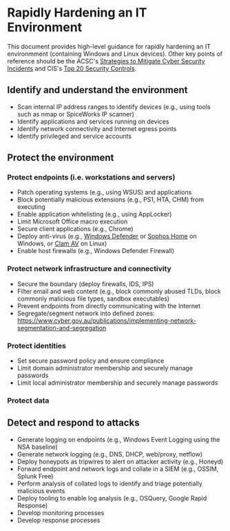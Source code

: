 # Rapidly Hardening an IT Environment

This document provides high-level guidance for rapidly hardening an IT environmment (containing Windows and Linux devices). Other key points of reference should be the ACSC's [Strategies to Mitigate Cyber Security Incidents](https://www.cyber.gov.au/publications/strategies-to-mitigate-cyber-security-incidents) and CIS's [Top 20 Security Controls](https://www.cisecurity.org/controls/cis-controls-list/).

## Identify and understand the environment
* Scan internal IP address ranges to identify devices (e.g., using tools such as nmap or SpiceWorks IP scanner)
* Identify applications and services running on devices
* Identify network connectivity and Internet egress points
* Identify privileged and service accounts

## Protect the environment
### Protect endpoints (i.e. workstations and servers)
* Patch operating systems (e.g., using WSUS) and applications
* Block potentially malicious extensions (e.g., PS1, HTA, CHM) from executing
* Enable application whitelisting (e.g., using AppLocker)
* Limit Microsoft Office macro execution
* Secure client applications (e.g., Chrome)
* Deploy anti-virus (e.g., [Windows Defender](https://docs.microsoft.com/en-us/windows/security/threat-protection/windows-defender-antivirus/windows-defender-antivirus-in-windows-10) or [Sophos Home](https://home.sophos.com/en-us/index2.aspx) on Windows, or [Clam AV](https://www.clamav.net/) on Linux)
* Enable host firewalls (e.g., Windows Defender Firewall)

### Protect network infrastructure and connectivity
* Secure the boundary (deploy firewalls, IDS, IPS)
* Filter email and web content (e.g., block commonly abused TLDs, block commonly malicious file types, sandbox executables)
* Prevent endpoints from directly communicating with the Internet
* Segregate/segment network into defined zones: https://www.cyber.gov.au/publications/implementing-network-segmentation-and-segregation

### Protect identities
* Set secure password policy and ensure compliance
* Limit domain administrator membership and securely manage passwords
* Limit local administrator membership and securely manage passwords

### Protect data

## Detect and respond to attacks
* Generate logging on endpoints (e.g., Windows Event Logging using the NSA baseline)
* Generate network logging (e.g., DNS, DHCP, web/proxy, netflow)
* Deploy honeypots as tripwires to alert on attacker activity (e.g., Honeyd)
* Forward endpoint and network logs and collate in a SIEM (e.g., OSSIM, Splunk Free)
* Perform analysis of collated logs to identify and triage potentially malicious events
* Deploy tooling to enable log analysis (e.g., OSQuery, Google Rapid Response)
* Develop monitoring processes
* Develop response processes
